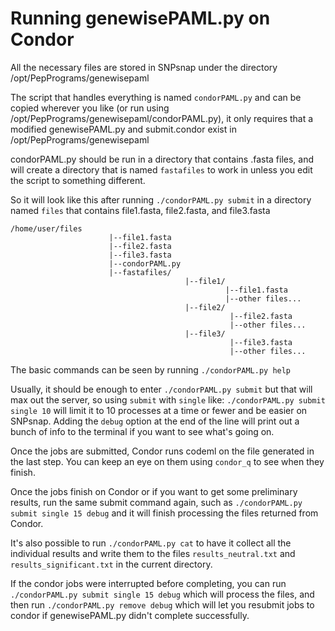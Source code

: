 Running genewisePAML.py on Condor
============

All the necessary files are stored in SNPsnap under the directory /opt/PepPrograms/genewisepaml

The script that handles everything is named `condorPAML.py` and can be copied wherever you like (or run using /opt/PepPrograms/genewisepaml/condorPAML.py), it only requires that a modified genewisePAML.py and submit.condor exist in /opt/PepPrograms/genewisepaml

condorPAML.py should be run in a directory that contains .fasta files, and will create a directory that is named `fastafiles` to work in unless you edit the script to something different.

So it will look like this after running `./condorPAML.py submit` in a directory named `files` that contains file1.fasta, file2.fasta, and file3.fasta

```
/home/user/files
                      |--file1.fasta
                      |--file2.fasta
                      |--file3.fasta
                      |--condorPAML.py
                      |--fastafiles/
                                       |--file1/
                                                |--file1.fasta
                                                |--other files...
                                       |--file2/
                                                 |--file2.fasta
                                                 |--other files...
                                       |--file3/
                                                 |--file3.fasta
                                                 |--other files...
```

The basic commands can be seen by running `./condorPAML.py help`

Usually, it should be enough to enter `./condorPAML.py submit` but that will max out the server, so using `submit` with `single` like: `./condorPAML.py submit single 10` will limit it to 10 processes at a time or fewer and be easier on SNPsnap.
Adding the `debug` option at the end of the line will print out a bunch of info to the terminal if you want to see what's going on.

Once the jobs are submitted, Condor runs codeml on the file generated in the last step. You can keep an eye on them using `condor_q` to see when they finish.

Once the jobs finish on Condor or if you want to get some preliminary results, run the same submit command again, such as `./condorPAML.py submit single 15 debug` and it will finish processing the files returned from Condor.

It's also possible to run `./condorPAML.py cat` to have it collect all the individual results and write them to the files `results_neutral.txt` and `results_significant.txt` in the current directory.

If the condor jobs were interrupted before completing, you can run `./condorPAML.py submit single 15 debug` which will process the files, and then run `./condorPAML.py remove debug` which will let you resubmit jobs to condor if genewisePAML.py didn't complete successfully.

